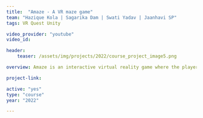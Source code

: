 ```yaml
---
title:  "Amaze - A VR maze game"
team: "Hazique Kola | Sagarika Dam | Swati Yadav | Jaanhavi SP"
tags: VR Quest Unity

video_provider: "youtube"
video_id:

header:
    teaser: /assets/img/projects/2022/course_project_image5.png

overview: Amaze is an interactive virtual reality game where the player is trapped in an endless simulation and the only way out is to solve the maze. As soon as the player mounts the VR headset, the madness begins. The clues hidden in every nook and corner of the game will lead the player to the end of the maze and to the final twist. Taking every opportunity to spook out the player, this game explores an eerie environment in first-person perspective.

project-link: 

active: "yes"
type: "course"
year: "2022"

---
```

